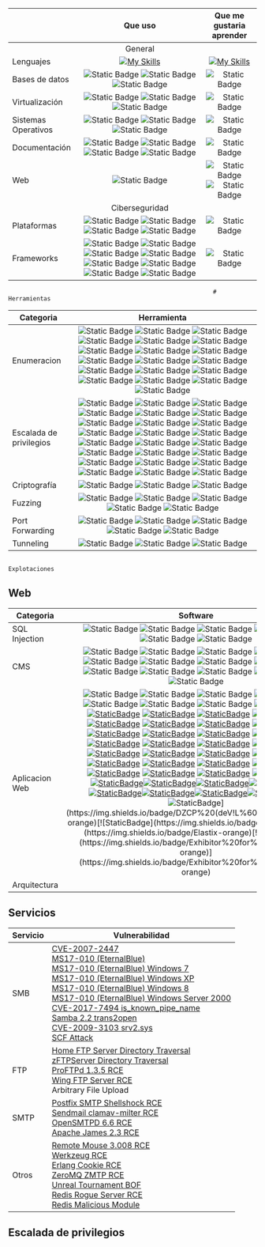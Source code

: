 

|                      | Que uso        | Que me gustaria aprender |
| -------------------- | :--------------: | :------------------------: |
|                      | General        |                          
| Lenguajes            | [![My Skills](https://skillicons.dev/icons?i=js,html,css,php,python,bash)](https://skillicons.dev)                | [![My Skills](https://skillicons.dev/icons?i=c,cpp,ruby)](https://skillicons.dev)                          |
| Bases de datos       | ![Static Badge](https://img.shields.io/badge/MSSQL-%23CC2927?logo=microsoftsqlserver)  ![Static Badge](https://img.shields.io/badge/MySQL-%234479A1?logo=MySQL&logoColor=black) ![Static Badge](https://img.shields.io/badge/phpMyAdmin-%236C78AF?logo=phpMyAdmin&logoColor=orange)|  ![Static Badge](https://img.shields.io/badge/SQLite-%23003B57?logo=SQLite&logoColor=green)  |
| Virtualización       |![Static Badge](https://img.shields.io/badge/VMware-%23607078?logo=VMware&logoColor=white) ![Static Badge](https://img.shields.io/badge/VirtualBox-%23183A61?logo=VirtualBox&logoColor=white) ![Static Badge](https://img.shields.io/badge/Hiper--V-blue?logo=Windows&logoColor=white)               |  ![Static Badge](https://img.shields.io/badge/Docker-%232496ED?logo=docker&logoColor=white)                        |
| Sistemas Operativos  | ![Static Badge](https://img.shields.io/badge/Kali%20Linux-%23557C94?logo=KaliLinux&logoColor=orange) ![Static Badge](https://img.shields.io/badge/ArchLinux-%231793D1?logo=Arch%20Linux&logoColor=white) ![Static Badge](https://img.shields.io/badge/Windows-%230078D4?logo=Windows&logoColor=white)               |   ![Static Badge](https://img.shields.io/badge/macOS-black?logo=macos&logoColor=white)                       |
| Documentación        |![Static Badge](https://img.shields.io/badge/Notion-black?logo=notion&logoColor=white) ![Static Badge](https://img.shields.io/badge/Obsidian-purple?logo=Obsidian&logoColor=white) ![Static Badge](https://img.shields.io/badge/One%20Note-%237719AA?logo=microsoftonenote&logoColor=white) ![Static Badge](https://img.shields.io/badge/CherryTree-%23FF0000)                |  ![Static Badge](https://img.shields.io/badge/GitBook-%233884FF?logo=GitBook&logoColor=white)                        |
| Web                  | ![Static Badge](https://img.shields.io/badge/Wordpress-%2321759B?logo=Wordpress&logoColor=white)  |  ![Static Badge](https://img.shields.io/badge/Joomla-%235091CD?logo=Joomla&logoColor=red) ![Static Badge](https://img.shields.io/badge/Drupal-%230678BE?logo=Drupal&logoColor=white)     |
|                      | Ciberseguridad |                          |
| Plataformas          |![Static Badge](https://img.shields.io/badge/Offensive%20Security-red) ![Static Badge](https://img.shields.io/badge/TCM%20Security-%23E20074) ![Static Badge](https://img.shields.io/badge/HackTheBox-black?logo=HackTheBox&logoColor=%239FEF00) ![Static Badge](https://img.shields.io/badge/TryHackMe-%23212C42?logo=TryHackMe&logoColor=red)      |  ![Static Badge](https://img.shields.io/badge/eLearningSecurity-%23DD00A1)                        |
| Frameworks           |![Static Badge](https://img.shields.io/badge/Metasploit-%23004088)  ![Static Badge](https://img.shields.io/badge/BurpSuite-%23FF9A00) ![Static Badge](https://img.shields.io/badge/Nessus-%230DBDFF) ![Static Badge](https://img.shields.io/badge/Beef-%2326689A)        ![Static Badge](https://img.shields.io/badge/SQLmap-%23FF6550) ![Static Badge](https://img.shields.io/badge/Wireshark-%231679A7?logo=Wireshark) ![Static Badge](https://img.shields.io/badge/Immunity%20Debugger-%23C70D2C) ![Static Badge](https://img.shields.io/badge/BloodHound-%23C70D2C)    |  ![Static Badge](https://img.shields.io/badge/Covenant-%23191A1B)                        |



                                                              # Herramientas


| Categoria               | Herramienta |
| ----------------------- | :-----------: |
| Enumeracion             | ![Static Badge](https://img.shields.io/badge/Nmap-%231A285F) ![Static Badge](https://img.shields.io/badge/wfuzz-%231A285F) ![Static Badge](https://img.shields.io/badge/gobuster-%231A285F) ![Static Badge](https://img.shields.io/badge/dirsearch-%231A285F) ![Static Badge](https://img.shields.io/badge/nikto-%231A285F) ![Static Badge](https://img.shields.io/badge/whatweb-%231A285F) ![Static Badge](https://img.shields.io/badge/wpscan-%231A285F) ![Static Badge](https://img.shields.io/badge/drupescan-%231A285F) ![Static Badge](https://img.shields.io/badge/joomscan-%231A285F) ![Static Badge](https://img.shields.io/badge/joomblah-%231A285F) ![Static Badge](https://img.shields.io/badge/smbclient-%231A285F) ![Static Badge](https://img.shields.io/badge/smbmap-%231A285F) ![Static Badge](https://img.shields.io/badge/crackmapexec-%231A285F) ![Static Badge](https://img.shields.io/badge/enum4linux-%231A285F) ![Static Badge](https://img.shields.io/badge/sslscan-%231A285F) ![Static Badge](https://img.shields.io/badge/curl-%231A285F) ![Static Badge](https://img.shields.io/badge/portfu-%231A285F) ![Static Badge](https://img.shields.io/badge/amass-%231A285F) ![Static Badge](https://img.shields.io/badge/sublit3r-%231A285F)          |
| Escalada de privilegios | ![Static Badge](https://img.shields.io/badge/JuicyPotato-%234B275F?logo=Linux) ![Static Badge](https://img.shields.io/badge/LinEnum-%234B275F?logo=Linux) ![Static Badge](https://img.shields.io/badge/LinPEAS-%234B275F?logo=Linux) ![Static Badge](https://img.shields.io/badge/linux--exploit--suggester-%234B275F?logo=Linux) ![Static Badge](https://img.shields.io/badge/peda-%234B275F?logo=Linux) ![Static Badge](https://img.shields.io/badge/pspy-%234B275F?logo=Linux)  ![Static Badge](https://img.shields.io/badge/Kerbrute-blue?logo=Windows&logoColor=white) ![Static Badge](https://img.shields.io/badge/Empire-blue?logo=Windows&logoColor=white) ![Static Badge](https://img.shields.io/badge/FullPowers-blue?logo=Windows&logoColor=white) ![Static Badge](https://img.shields.io/badge/GetNPUsers-blue?logo=Windows&logoColor=white) ![Static Badge](https://img.shields.io/badge/GetUsersSPNs-blue?logo=Windows&logoColor=white) ![Static Badge](https://img.shields.io/badge/Incognito-blue?logo=Windows&logoColor=white) ![Static Badge](https://img.shields.io/badge/JAWS-blue?logo=Windows&logoColor=white) ![Static Badge](https://img.shields.io/badge/Mimikatz-blue?logo=Windows&logoColor=white) ![Static Badge](https://img.shields.io/badge/PowerUp-blue?logo=Windows&logoColor=white) ![Static Badge](https://img.shields.io/badge/PowerView-blue?logo=Windows&logoColor=white) ![Static Badge](https://img.shields.io/badge/PrintSpoofer-blue?logo=Windows&logoColor=white) ![Static Badge](https://img.shields.io/badge/Rubeus-blue?logo=Windows&logoColor=white) ![Static Badge](https://img.shields.io/badge/Seatbelt-blue?logo=Windows&logoColor=white) ![Static Badge](https://img.shields.io/badge/Secretsdump-blue?logo=Windows&logoColor=white) ![Static Badge](https://img.shields.io/badge/Sherlock-blue?logo=Windows&logoColor=white) ![Static Badge](https://img.shields.io/badge/Watson-blue?logo=Windows&logoColor=white) ![Static Badge](https://img.shields.io/badge/Windows--exploit--suggester-blue?logo=Windows&logoColor=white) ![Static Badge](https://img.shields.io/badge/winPEAS-blue?logo=Windows&logoColor=white)           |
| Criptografía            |![Static Badge](https://img.shields.io/badge/johntheripper-%231A285F) ![Static Badge](https://img.shields.io/badge/hashcat-%231A285F) ![Static Badge](https://img.shields.io/badge/pdfCrack-%231A285F)            |
| Fuzzing                 | ![Static Badge](https://img.shields.io/badge/hydra-%231A285F)  ![Static Badge](https://img.shields.io/badge/cewl-%231A285F) ![Static Badge](https://img.shields.io/badge/SprayingToolkit-%231A285F) ![Static Badge](https://img.shields.io/badge/cupp-%231A285F) ![Static Badge](https://img.shields.io/badge/crowbar-%231A285F)         |
| Port Forwarding         | ![Static Badge](https://img.shields.io/badge/plink-%231A285F) ![Static Badge](https://img.shields.io/badge/ssh-%231A285F) ![Static Badge](https://img.shields.io/badge/netsh-%231A285F) ![Static Badge](https://img.shields.io/badge/socat-%231A285F) ![Static Badge](https://img.shields.io/badge/proxychains-%231A285F)               |
| Tunneling               |  ![Static Badge](https://img.shields.io/badge/shuttle-%231A285F) ![Static Badge](https://img.shields.io/badge/chisel-%231A285F) ![Static Badge](https://img.shields.io/badge/ligolo–ng-%231A285F)            |


                                                               Explotaciones

## Web

| Categoria      | Software |
| -------------- | :--------------: |
| SQL Injection  | ![Static Badge](https://img.shields.io/badge/MSSQL-%23CC2927?logo=microsoftsqlserver)  ![Static Badge](https://img.shields.io/badge/MySQL-%234479A1?logo=MySQL&logoColor=black) ![Static Badge](https://img.shields.io/badge/phpMyAdmin-%236C78AF?logo=phpMyAdmin&logoColor=orange) ![Static Badge](https://img.shields.io/badge/MongoDB-%2347A248?logo=mongodb&logoColor=white)  ![Static Badge](https://img.shields.io/badge/MariaDB-%23003545?logo=mariadb&logoColor=white) ![Static Badge](https://img.shields.io/badge/PostgreSQL-%234169E1?logo=postgresql&logoColor=white)               |
| CMS            | ![Static Badge](https://img.shields.io/badge/Wordpress-%2321759B?logo=Wordpress&logoColor=white)  ![Static Badge](https://img.shields.io/badge/Joomla-%235091CD?logo=Joomla&logoColor=red) ![Static Badge](https://img.shields.io/badge/Drupal-%230678BE?logo=Drupal&logoColor=white)  ![Static Badge](https://img.shields.io/badge/Strapi-%234945FF?logo=Strapi&logoColor=white) ![Static Badge](https://img.shields.io/badge/October%20CMS-white?logo=octobercms&logocolor=%23DB6A26)  ![Static Badge](https://img.shields.io/badge/WonderCMS-orange) ![Static Badge](https://img.shields.io/badge/ZenPhoto-orange) ![Static Badge](https://img.shields.io/badge/Subrion-orange) ![Static Badge](https://img.shields.io/badge/CS--Cart-orange) ![Static Badge](https://img.shields.io/badge/Ovidentia-orange) ![Static Badge](https://img.shields.io/badge/OTRS-orange) ![Static Badge](https://img.shields.io/badge/Cuppa-orange) ![Static Badge](https://img.shields.io/badge/Nibbleblog-orange)              |
| Aplicacion Web |![Static Badge](https://img.shields.io/badge/Webmin-%237DA0D0?logo=Webmin&logoColor=black) ![Static Badge](https://img.shields.io/badge/Flask-black?logo=Flask&logoColor=white) ![Static Badge](https://img.shields.io/badge/GraphQL-%23E10098?logo=GraphQL&logoColor=black) ![Static Badge](https://img.shields.io/badge/Tomcat-%23F8DC75?logo=ApacheTomcat&logoColor=black) ![Static Badge](https://img.shields.io/badge/Sonatype%20Nexus%20Repository%20Manager-blue?logo=Sonatype&logoColor=black) ![Static Badge](https://img.shields.io/badge/pfSense-blue?logo=pfSense&logoColor=black) ![Static Badge](https://img.shields.io/badge/Jenkins-%23D24939?logo=Jenkins&logoColor=black) ![Static Badge](https://img.shields.io/badge/Adobe%20Coldfusion-%23FF0000?logo=Adobe&logoColor=white)  [![StaticBadge](https://img.shields.io/badge/H2%20Database-orange)](https://img.shields.io/badge/H2%20Database-orange) [![StaticBadge](https://img.shields.io/badge/HFS-orange)](https://img.shields.io/badge/HFS-orange)   [![StaticBadge](https://img.shields.io/badge/HP%20Power%20Manager-orange)](https://img.shields.io/badge/HP%20Power%20Manager-orange) [![StaticBadge](https://img.shields.io/badge/HTTPFileServer-orange)](https://img.shields.io/badge/HTTPFileServer-orange) [![StaticBadge](https://img.shields.io/badge/iWeb-orange)](https://img.shields.io/badge/iWeb-orange) [![StaticBadge](https://img.shields.io/badge/LiteSpeed-orange)](https://img.shields.io/badge/LiteSpeed-orange) [![StaticBadge](https://img.shields.io/badge/MantisBT%20%26%20Adminer-orange)](https://img.shields.io/badge/MantisBT%20%26%20Adminer-orange) [![StaticBadge](https://img.shields.io/badge/Online%20Discussion%20Forum-orange)](https://img.shields.io/badge/Online%20Discussion%20Forum-orange) [![StaticBadge](https://img.shields.io/badge/Online%20Marriage%20Registration%20System-orange)](https://img.shields.io/badge/Online%20Marriage%20Registration%20System-orange) [![StaticBadge](https://img.shields.io/badge/OrientDB-orange)](https://img.shields.io/badge/OrientDB-orange) [![StaticBadge](https://img.shields.io/badge/OWA-orange)](https://img.shields.io/badge/OWA-orange) [![StaticBadge](https://img.shields.io/badge/Pandora%20FMS-orange)](https://img.shields.io/badge/Pandora%20FMS-orange) [![StaticBadge](https://img.shields.io/badge/PHP%20Power%20Browse-orange)](https://img.shields.io/badge/PHP%20Power%20Browse-orange) [![StaticBadge](https://img.shields.io/badge/PHPLiteAdmin-orange)](https://img.shields.io/badge/PHPLiteAdmin-orange) [![StaticBadge](https://img.shields.io/badge/Phreebooks-orange)](https://img.shields.io/badge/Phreebooks-orange) [![StaticBadge](https://img.shields.io/badge/PRTG%20Network%20Monitor-orange)](https://img.shields.io/badge/PRTG%20Network%20Monitor-orange) [![StaticBadge](https://img.shields.io/badge/RaspAP-orange)](https://img.shields.io/badge/RaspAP-orange) [![StaticBadge](https://img.shields.io/badge/Responsive%20Online%20Blog-orange)](https://img.shields.io/badge/Responsive%20Online%20Blog-orange) [![StaticBadge](https://img.shields.io/badge/Simple%20PHP%20Photo%20Gallery-orange)](https://img.shields.io/badge/Simple%20PHP%20Photo%20Gallery-orange)  [![StaticBadge](https://img.shields.io/badge/SmarterMail-orange)](https://img.shields.io/badge/SmarterMail-orange) [![StaticBadge](https://img.shields.io/badge/SNMP%20Manager-orange)](https://img.shields.io/badge/SNMP%20Manager-orange) [![StaticBadge](https://img.shields.io/badge/TimeClock%20Software-orange)](https://img.shields.io/badge/TimeClock%20Software-orange) [![StaticBadge](https://img.shields.io/badge/Utility%20Belt-orange)](https://img.shields.io/badge/Utility%20Belt-orange) [![StaticBadge](https://img.shields.io/badge/Voting%20System-orange)](https://img.shields.io/badge/Voting%20System-orange) [![StaticBadge](https://img.shields.io/badge/vtiger-orange)](https://img.shields.io/badge/vtiger-orange) [![StaticBadge](https://img.shields.io/badge/Web2py-orange)](https://img.shields.io/badge/Web2py-orange) [![StaticBadge](https://img.shields.io/badge/WebERP-orange)](https://img.shields.io/badge/WebERP-orange) [![StaticBadge](https://img.shields.io/badge/Adobe%20Coldfusion-orange)](https://img.shields.io/badge/Adobe%20Coldfusion-orange) [![StaticBadge](https://img.shields.io/badge/Advanced%20Comment%20System-orange)](https://img.shields.io/badge/Advanced%20Comment%20System-orange)[![StaticBadge](https://img.shields.io/badge/Ajenti-orange)](https://img.shields.io/badge/Ajenti-orange)[![StaticBadge](https://img.shields.io/badge/ApPHP%20MicroBlog-orange)](https://img.shields.io/badge/ApPHP%20MicroBlog-orange)[![StaticBadge](https://img.shields.io/badge/Argus%20Surveillance-orange)](https://img.shields.io/badge/Argus%20Surveillance-orange)[![StaticBadge](https://img.shields.io/badge/BlogServer-orange)](https://img.shields.io/badge/BlogServer-orange)[![StaticBadge](https://img.shields.io/badge/Booked-orange)](https://img.shields.io/badge/Booked-orange)[![StaticBadge](https://img.shields.io/badge/Complain%20Management%20System-orange)](https://img.shields.io/badge/Complain%20Management%20System-orange)[![StaticBadge](https://img.shields.io/badge/CSE%20Bookstore-orange)](https://img.shields.io/badge/CSE%20Bookstore-orange)[![StaticBadge](https://img.shields.io/badge/DZCP%20(deV!L%60z%20Clanportal)-orange)](https://img.shields.io/badge/DZCP%20(deV!L%60z%20Clanportal)-orange)[![StaticBadge](https://img.shields.io/badge/Elastix-orange)](https://img.shields.io/badge/Elastix-orange)[![StaticBadge](https://img.shields.io/badge/Exhibitor%20for%20Zookeeper-orange)](https://img.shields.io/badge/Exhibitor%20for%20Zookeeper-orange)              |
| Arquitectura   |                |

## Servicios

| Servicio | Vulnerabilidad |
| -------- | -------------- |
| SMB      | [CVE-2007-2447](https://raw.githubusercontent.com/amriunix/CVE-2007-2447/master/usermap_script.py) <br> [MS17-010 (EternalBlue)](https://www.exploit-db.com/exploits/42315) <br> [MS17-010 (EternalBlue) Windows 7](https://github.com/3ndG4me/AutoBlue-MS17-010.git) <br> [MS17-010 (EternalBlue) Windows XP](https://github.com/worawit/MS17-010/blob/master/mysmb.py) <br> [MS17-010 (EternalBlue) Windows 8](https://github.com/worawit/MS17-010.git) <br> [MS17-010 (EternalBlue) Windows Server 2000](https://www.exploit-db.com/exploits/42315) <br> [CVE-2017-7494 is_known_pipe_name](https://www.exploit-db.com/exploits/42084) <br> [Samba 2.2 trans2open](https://www.exploit-db.com/exploits/7) <br> [CVE-2009-3103 srv2.sys](https://www.exploit-db.com/exploits/40280) <br> [SCF Attack](https://raw.githubusercontent.com/xct/hashgrab/main/hashgrab.py)|
| FTP      |[Home FTP Server Directory Traversal](https://www.exploit-db.com/exploits/34050) <br> [zFTPServer Directory Traversal](https://www.exploit-db.com/exploits/18235) <br> [ProFTPd 1.3.5 RCE](https://www.exploit-db.com/exploits/36803) <br> [Wing FTP Server RCE](https://www.exploit-db.com/exploits/48676) <br> Arbitrary File Upload                |
| SMTP     | [Postfix SMTP Shellshock RCE](https://www.exploit-db.com/exploits/34896) <br> [Sendmail clamav-milter RCE](https://www.exploit-db.com/exploits/4761) <br> [OpenSMTPD 6.6 RCE](https://www.exploit-db.com/exploits/47984) <br> [Apache James 2.3 RCE](https://www.exploit-db.com/exploits/35513) <br>              |
| Otros    | [Remote Mouse 3.008 RCE](https://github.com/p0dalirius/RemoteMouse-3.008-Exploit) <br>  [Werkzeug RCE](https://www.exploit-db.com/exploits/43905) <br>  [Erlang Cookie RCE](https://www.exploit-db.com/exploits/49418) <br>  [ZeroMQ ZMTP RCE](https://github.com/Al1ex/CVE-2020-11652) <br>  [Unreal Tournament BOF](https://www.exploit-db.com/exploits/16145) <br>  [Redis Rogue Server RCE](https://github.com/n0b0dyCN/redis-rogue-server) <br> [Redis Malicious Module](https://github.com/n0b0dyCN/RedisModules-ExecuteCommand)             |

## Escalada de privilegios


